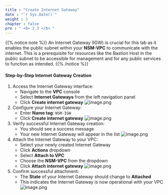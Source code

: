 ```yaml
---
title : "Create Internet Gateway"
date : "`r Sys.Date()`"
weight : 3
chapter : false
pre : " <b> 2.3 </b> "
---
```


{{% notice note %}}
An Internet Gateway (IGW) is crucial for this lab as it enables the public subnet within your **NSM-VPC** to communicate with the internet. This is a prerequisite for resources like the Bastion Host in the public subnet to be accessible for management and for any public services to function as intended.
{{% /notice %}}

#### Step-by-Step Internet Gateway Creation

1. Access the Internet Gateway interface:
    - Navigate to the **VPC** console
    - Select **Internet Gateways** from the left navigation panel
    - Click **Create internet gateway**
    ![image.png](../images/2/2.3/image.png)
2. Configure your Internet Gateway:
    - Enter **Name tag**: `NSM-IGW`
    - Click **Create internet gateway**
    ![image.png](../images/2/2.3/image%201.png)
3. Verify successful Internet Gateway creation:
    - You should see a success message
    - Your new Internet Gateway will appear in the list
    ![image.png](../images/2/2.3/image%202.png)
4. Attach the Internet Gateway to your VPC:
    - Select your newly created Internet Gateway
    - Click **Actions** dropdown
    - Select **Attach to VPC**
    - Choose the **NSM-VPC** from the dropdown
    - Click **Attach internet gateway**
    ![image.png](../images/2/2.3/image%203.png)
5. Confirm successful attachment:
    - The **State** of your Internet Gateway should change to **Attached**
    - This indicates the Internet Gateway is now operational with your VPC
    ![image.png](../images/2/2.3/image%204.png)